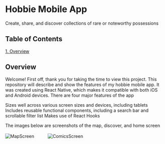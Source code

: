 # Hobbie Mobile App
Create, share, and discover collections of rare or noteworthy possessions<br/>
## Table of Contents
[1. Overview](#overview)
<a name="overview"/>
## Overview
Welcome! First off, thank you for taking the time to view this project. This repository will describe and show the features of my hobbie mobile app. It was created using React Native, which makes it compatible with both iOS and Android devices. There are four major features of the app
  
Sizes well across various screen sizes and devices, including tablets
Includes reusable functional components, including a search bar and scrollable filter list
Makes use of React Hooks

The images below are screenshots of the map, discover, and home screen<br/>
<br/>
![MapScreen](https://johndan2354.github.io/BBMobileImages/Map.PNG) &nbsp; &nbsp; &nbsp; &nbsp; &nbsp; ![ComicsScreen](https://johndan2354.github.io/BBMobileImages/Comics.PNG)
